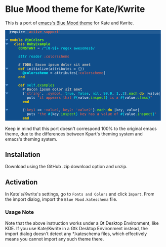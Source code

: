 # Blue Mood theme for Kate/Kwrite

This is a port of [emacs's Blue Mood theme](https://emacsthemes.com/themes/blue-mood-theme.html) for Kate and Kwrite.

![Screenshot](https://raw.githubusercontent.com/blue-mood/blue-mood-everything/master/screenshots/kate-screenshot.png)

Keep in mind that this port doesn't correspond 100% to the original emacs theme, due to the differences between Kpart's theming system and emacs's theming system.

## Installation

Download using the GitHub .zip download option and unzip.

## Activation

In Kate's/Kwrite's settings, go to `Fonts and Colors` and click `Import`. From the import dialog, import the `Blue Mood.kateschema` file.

### Usage Note

Note that the above instruction works under a Qt Desktop Environment, like KDE. If you use Kate/Kwrite in a Gtk Desktop Environment instead, the import dialog doesn't detect any *.kateschema files, which effectively means you cannot import any such theme there.
